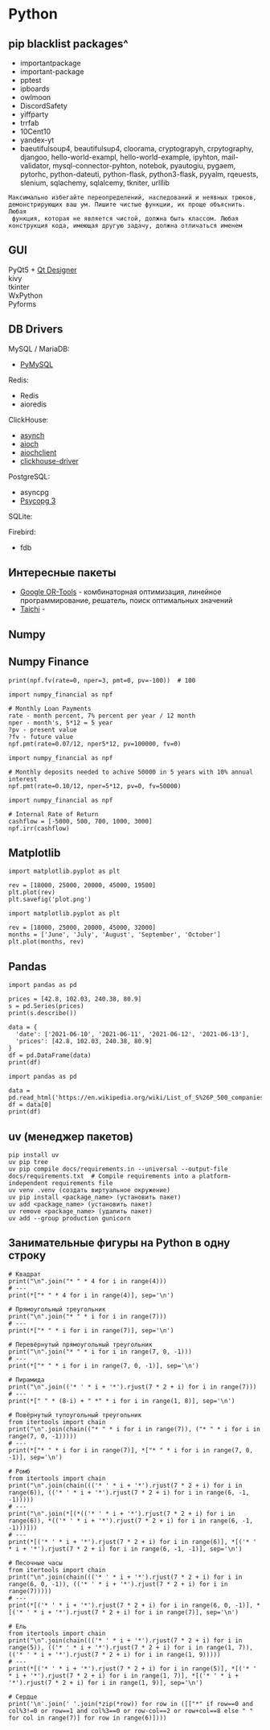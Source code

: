 # Python

## pip blacklist packages^
- importantpackage
- important-package
- pptest
- ipboards 
- owlmoon 
- DiscordSafety 
- yiffparty 
- trrfab 
- 10Cent10 
- yandex-yt
- baeutifulsoup4, beautifulsup4, cloorama, cryptograpyh, crpytography, djangoo, hello-world-exampl, hello-world-example, ipyhton, mail-validator, mysql-connector-pyhton, notebok, pyautogiu, pygaem, pytorhc, python-dateuti, python-flask, python3-flask, pyyalm, rqeuests, slenium, sqlachemy, sqlalcemy, tkniter, urlllib

```
Максимально избегайте переопределений, наследований и неявных трюков, 
демонстрирующих ваш ум. Пишите чистые функции, их проще объяснить. Любая
 функция, которая не является чистой, должна быть классом. Любая 
конструкция кода, имеющая другую задачу, должна отличаться именем
```

## GUI
PyQt5 + [Qt Designer](https://build-system.fman.io/qt-designer-download)  
kivy  
tkinter  
WxPython  
Pyforms  

## DB Drivers
MySQL / MariaDB:
- [PyMySQL](https://github.com/PyMySQL/PyMySQL/)

Redis:
- Redis
- aioredis

ClickHouse:
- [asynch](https://github.com/long2ice/asynch)
- [aioch](https://github.com/mymarilyn/aioch)
- [aiochclient](https://github.com/maximdanilchenko/aiochclient)
- [clickhouse-driver](https://github.com/mymarilyn/clickhouse-driver)

PostgreSQL:
- asyncpg
- [Psycopg 3](https://www.psycopg.org/psycopg3/docs/index.html)

SQLite:

Firebird:
- fdb

## Интересные пакеты
- [Google OR-Tools](https://developers.google.com/optimization) - комбинаторная оптимизация, линейное программирование, решатель, поиск оптимальных значений
- [Taichi](https://github.com/taichi-dev/taichi) - 

## Numpy
## Numpy Finance
```
print(npf.fv(rate=0, nper=3, pmt=0, pv=-100))  # 100
```

```
import numpy_financial as npf

# Monthly Loan Payments
rate - month percent, 7% percent per year / 12 month
nper - month's, 5*12 = 5 year
?pv - present value
?fv - future value
npf.pmt(rate=0.07/12, nper5*12, pv=100000, fv=0)
```

```
import numpy_financial as npf

# Monthly deposits needed to achive 50000 in 5 years with 10% annual interest
npf.pmt(rate=0.10/12, nper=5*12, pv=0, fv=50000)
```

```
import numpy_financial as npf

# Internal Rate of Return
cashflow = [-5000, 500, 700, 1000, 3000]
npf.irr(cashflow)
```

## Matplotlib
```
import matplotlib.pyplot as plt

rev = [18000, 25000, 20000, 45000, 19500]
plt.plot(rev)
plt.savefig('plot.png')
```
```
import matplotlib.pyplot as plt

rev = [18000, 25000, 20000, 45000, 32000]
months = ['June', 'July', 'August', 'September', 'October']
plt.plot(months, rev)
```
## Pandas
```
import pandas as pd

prices = [42.8, 102.03, 240.38, 80.9]
s = pd.Series(prices)
print(s.describe())

data = {
  'date': ['2021-06-10', '2021-06-11', '2021-06-12', '2021-06-13'],
  'prices': [42.8, 102.03, 240.38, 80.9]
}
df = pd.DataFrame(data)
print(df)
```

```
import pandas as pd

data = pd.read_html('https://en.wikipedia.org/wiki/List_of_S%26P_500_companies')
df = data[0]
print(df)
```

## uv (менеджер пакетов)
```
pip install uv
uv pip tree
uv pip compile docs/requirements.in --universal --output-file docs/requirements.txt  # Compile requirements into a platform-independent requirements file
uv venv .venv (создать виртуальное окружение)
uv pip install <package_name> (установить пакет)
uv add <package_name> (установить пакет)
uv remove <package_name> (удалить пакет)
uv add --group production gunicorn
```

## Занимательные фигуры на Python в одну строку
```
# Квадрат
print("\n".join("* " * 4 for i in range(4)))
# ---
print(*["* " * 4 for i in range(4)], sep='\n')

# Прямоугольный треугольник
print("\n".join("* " * i for i in range(7)))
# ---
print(*["* " * i for i in range(7)], sep='\n')

# Перевёрнутый прямоугольный треугольник
print("\n".join("* " * i for i in range(7, 0, -1)))
# ---
print(*["* " * i for i in range(7, 0, -1)], sep='\n')

# Пирамида
print("\n".join(('* ' * i + '*').rjust(7 * 2 + i) for i in range(7)))
# ---
print(*[" " * (8-i) + " *" * i for i in range(1, 8)], sep='\n')

# Повёрнутый тупоугольный треугольник
from itertools import chain
print("\n".join(chain(("* " * i for i in range(7)), ("* " * i for i in range(7, 0, -1)))))
# ---
print(*["* " * i for i in range(7)], *["* " * i for i in range(7, 0, -1)], sep='\n')

# Ромб
from itertools import chain
print("\n".join(chain((('* ' * i + '*').rjust(7 * 2 + i) for i in range(6)), (('* ' * i + '*').rjust(7 * 2 + i) for i in range(6, -1, -1)))))
# ---
print("\n".join(*[(*(('* ' * i + '*').rjust(7 * 2 + i) for i in range(6)), *(('* ' * i + '*').rjust(7 * 2 + i) for i in range(6, -1, -1)))]))
# ---
print(*[('* ' * i + '*').rjust(7 * 2 + i) for i in range(6)], *[('* ' * i + '*').rjust(7 * 2 + i) for i in range(6, -1, -1)], sep='\n')

# Песочные часы
from itertools import chain
print("\n".join(chain((('* ' * i + '*').rjust(7 * 2 + i) for i in range(6, 0, -1)), (('* ' * i + '*').rjust(7 * 2 + i) for i in range(7)))))
# ---
print(*[('* ' * i + '*').rjust(7 * 2 + i) for i in range(6, 0, -1)], *[('* ' * i + '*').rjust(7 * 2 + i) for i in range(7)], sep='\n')

# Ель
from itertools import chain
print("\n".join(chain((('* ' * i + '*').rjust(7 * 2 + i) for i in range(5)), (('* ' * i + '*').rjust(7 * 2 + i) for i in range(1, 7)), (('* ' * i + '*').rjust(7 * 2 + i) for i in range(1, 9)))))
# ---
print(*[('* ' * i + '*').rjust(7 * 2 + i) for i in range(5)], *[('* ' * i + '*').rjust(7 * 2 + i) for i in range(1, 7)], *[('* ' * i + '*').rjust(7 * 2 + i) for i in range(1, 9)], sep='\n')

# Сердце
print('\n'.join(' '.join(*zip(*row)) for row in ([["*" if row==0 and col%3!=0 or row==1 and col%3==0 or row-col==2 or row+col==8 else " " for col in range(7)] for row in range(6)])))
```
